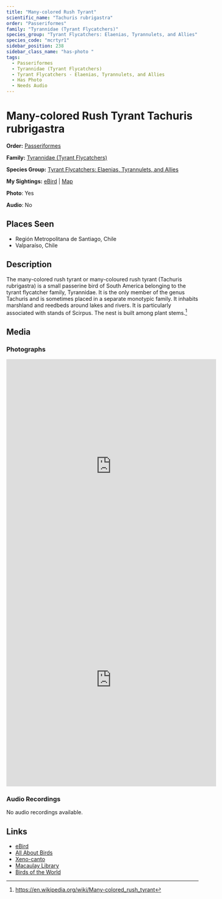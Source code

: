 ```yaml
---
title: "Many-colored Rush Tyrant"
scientific_name: "Tachuris rubrigastra"
order: "Passeriformes"
family: "Tyrannidae (Tyrant Flycatchers)"
species_group: "Tyrant Flycatchers: Elaenias, Tyrannulets, and Allies"
species_code: "mcrtyr1"
sidebar_position: 238
sidebar_class_name: "has-photo "
tags: 
  - Passeriformes
  - Tyrannidae (Tyrant Flycatchers)
  - Tyrant Flycatchers - Elaenias, Tyrannulets, and Allies
  - Has Photo
  - Needs Audio
---
```


# Many-colored Rush Tyrant <span className='sci_name'>Tachuris rubrigastra</span>

**Order:** [Passeriformes](/tags/passeriformes)

**Family:** [Tyrannidae (Tyrant Flycatchers)](/tags/tyrannidae-tyrant-flycatchers)

**Species Group:** [Tyrant Flycatchers: Elaenias, Tyrannulets, and Allies](/tags/tyrant-flycatchers-elaenias-tyrannulets-and-allies)

**My Sightings:** [eBird](https://ebird.org/lifelist?r=world&time=life&spp=mcrtyr1) | [Map](/map?species_code=mcrtyr1)

**Photo**: Yes 

**Audio**: No

## Places Seen

* Región Metropolitana de Santiago, Chile
* Valparaíso, Chile

## Description
The many-colored rush tyrant or many-coloured rush tyrant (Tachuris rubrigastra) is a small passerine bird of South America belonging to the tyrant flycatcher family, Tyrannidae. It is the only member of the genus Tachuris and is sometimes placed in a separate monotypic family. It inhabits marshland and reedbeds around lakes and rivers. It is particularly associated with stands of Scirpus. The nest is built among plant stems.[^1]

[^1]: https://en.wikipedia.org/wiki/Many-colored_rush_tyrant

## Media
### Photographs
<iframe src="https://macaulaylibrary.org/asset/627867371/embed" width="550" height="560" frameborder="0" allowfullscreen></iframe>
<iframe src="https://macaulaylibrary.org/asset/627867381/embed" width="550" height="560" frameborder="0" allowfullscreen></iframe>

### Audio Recordings
No audio recordings available.

## Links
* [eBird](https://ebird.org/species/mcrtyr1) 
* [All About Birds](https://www.allaboutbirds.org/guide/mcrtyr1) 
* [Xeno-canto](https://www.xeno-canto.org/species/tachuris-rubrigastra) 
* [Macaulay Library](https://search.macaulaylibrary.org/catalog?taxonCode=mcrtyr1&sort=rating_rank_desc)
* [Birds of the World](https://birdsoftheworld.org/bow/species/mcrtyr1)

